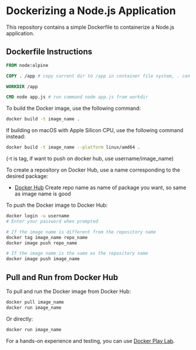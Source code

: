 # Dockerizing a Node.js Application

This repository contains a simple Dockerfile to containerize a Node.js application.

## Dockerfile Instructions

```dockerfile
FROM node:alpine

COPY . /app # copy current dir to /app in container file system, . can be some particular folder

WORKDIR /app

CMD node app.js # run command node app.js from workdir
```

To build the Docker image, use the following command:

```bash
docker build -t image_name .
```

If building on macOS with Apple Silicon CPU, use the following command instead:

```bash
docker build -t image_name --platform linux/amd64 .
```
(-t is tag, if want to push on docker hub, use username/image_name)

To create a repository on Docker Hub, use a name corresponding to the desired package:

- [Docker Hub](https://hub.docker.com/)
Create repo name as name of package you want, so same as image name is good

To push the Docker image to Docker Hub:

```bash
docker login -u username
# Enter your password when prompted

# If the image name is different from the repository name
docker tag image_name repo_name
docker image push repo_name

# If the image name is the same as the repository name
docker image push image_name
```

## Pull and Run from Docker Hub

To pull and run the Docker image from Docker Hub:

```bash
docker pull image_name
docker run image_name
```

Or directly:

```bash
docker run image_name
```
For a hands-on experience and testing, you can use [Docker Play Lab](https://labs.play-with-docker.com/).
